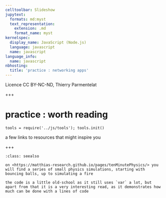 ```yaml
---
celltoolbar: Slideshow
jupytext:
  formats: md:myst
  text_representation:
    extension: .md
    format_name: myst
kernelspec:
  display_name: JavaScript (Node.js)
  language: javascript
  name: javascript
language_info:
  name: javascript
nbhosting:
  title: 'practice : networking apps'
---
```


Licence CC BY-NC-ND, Thierry Parmentelat

+++

# practice : worth reading

```{code-cell}
tools = require('../js/tools'); tools.init()
```

a few links to resources that might inspire you

+++

````{admonition} tenMinutesPhysics
:class: seealso

on <https://matthias-research.github.io/pages/tenMinutePhysics/> you will find a series of small physics simulations, starting with bouncing balls, up to simulating a fire

the code is a little old-school as it still uses `var` a lot, but apart from that it is a very interesting read, as it demonstrates how much can be done with a lines of code
````
